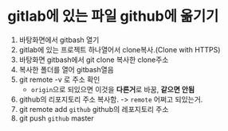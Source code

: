 # gitlab에 있는 파일 github에 옮기기

1. 바탕화면에서 gitbash 열기
2. gitlab에 있는 프로젝트 하나열어서 clone복사.(Clone with HTTPS)
3. 바탕화면 gitbash에서 git clone 복사한 clone주소
4. 복사한 폴더를 열어 gitbash열음
5. git remote -v 로 주소 확인
   - `origin`으로 되있으면 이것을 **다른거**로 바꿈, **같으면 안됨**
6. github의 리포지토리 주소 복사함. -> `remote` 어쩌고 되있는거.
7. git remote add `github` github의 레포지토리 주소 
8. git push `github` master

